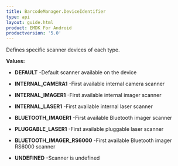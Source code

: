 ```yaml
---
title: BarcodeManager.DeviceIdentifier
type: api
layout: guide.html
product: EMDK For Android
productversion: '5.0'
---
```



Defines specific scanner devices of each type.

**Values:**

* **DEFAULT** -Default scanner available on the device

* **INTERNAL_CAMERA1** -First available internal camera scanner

* **INTERNAL_IMAGER1** -First available internal imager scanner

* **INTERNAL_LASER1** -First available internal laser scanner

* **BLUETOOTH_IMAGER1** -First available Bluetooth imager scanner

* **PLUGGABLE_LASER1** -First available pluggable laser scanner

* **BLUETOOTH_IMAGER_RS6000** -First available Bluetooth imager RS6000 scanner

* **UNDEFINED** -Scanner is undefined


